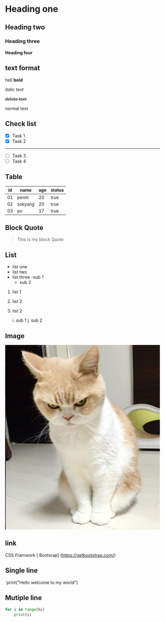 # Heading one
## Heading two
### Heading three
#### Heading four
## text format
hell **bold**

*italic text*

~~delete text~~

normal text

## Check list
- [x] Task 1
- [x] Task 2
---
- [ ] Task 3
- [ ] Task 4

## Table
|id | name |age |status |
|--- |--- |--- |--- |
|01 | pemh |20 |true |
|02 | sokyang |20 |true |
|03 | po | 17 |true |

## Block Quote

> This is my block Quote

## List 
- list one 
- list two
- list three 
    -sub 1
    - sub 2

1. list 1
2. list 2
3. list 2

    i. sub 1
    j. sub 2

## Image
![Dshboard](image.png)

## link

CSS Framwork [ Bootsrap] (https://getbootstrap.com/)

## Single line 
`print("Hello welcome to my world")

## Mutiple line
```python
for i in range(hi)
    print(i)
```
